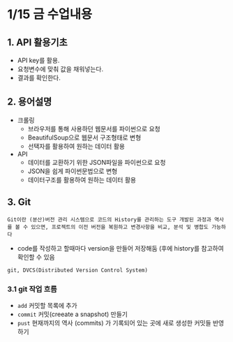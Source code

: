 # 1/15 금 수업내용

## 1. API 활용기초

* API key를 활용.
* 요청변수에 맞춰 값을 채워넣는다.
* 결과를 확인한다.

## 2. 용어설명

* 크롤링
  * 브라우저를 통해 사용하던 웹문서를 파이썬으로 요청
  * BeautifulSoup으로 웹문서 구조형태로 변형
  * 선택자를 활용하여 원하는 데이터 활용
* API
  * 데이터를 교환하기 위한 JSON파일을 파이썬으로 요청
  * JSON을 쉽게 파이썬문법으로 변형
  * 데이터구조를 활용하여 원하는 데이터 활용



## 3. Git

`Git이란 (분산)버전 관리 시스템으로 코드의 History를 관리하는 도구 개발된 과정과 역사를 볼 수 있으면, 프로젝트의 이전 버전을 복원하고 변경사항을 비교, 분석 및 병합도 가능하다`

* code를 작성하고 할때마다 version을 만들어 저장해둠 (후에 history를 참고하여 확인할 수 있음

`git, DVCS(Distributed Version Control System)`

### 3.1 git 작업 흐름

* `add` 커밋할 목록에 추가
* `commit` 커밋(creeate a snapshot) 만들기
* `pust` 현재까지의 역사 (commits) 가 기록되어 있는 곳에 새로 생성한 커밋들 반영하기

